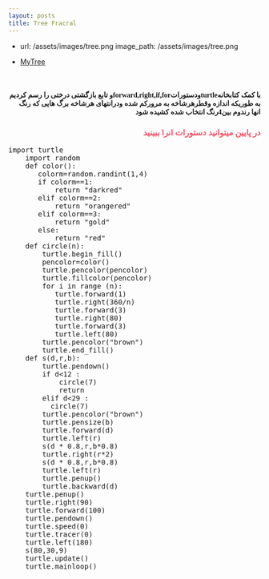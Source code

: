 ```yaml
---
layout: posts
title: Tree Fracral
---
```

 - url: /assets/images/tree.png
    image_path: /assets/images/tree.png

* [MyTree](file:///C:/git/FC02031/S9/Treeme.html)

<html>
<body>
<br>
<h4 style="text-align:right ;font-family: Tahoma">
   و تابع بازگشتی درختی را رسم کردیمforward,right,if,forودستوراتturtleبا کمک کتابخانه    
<br>
      به طوریکه اندازه وقطرهرشاخه به مرورکم شده ودرانتهای هرشاخه برگ هایی که رنگ انها رندوم بین4رنگ انتخاب شده کشیده شود    
</h4>
<h3 style="text-align: right;font-family: Tahoma; color:rgba(249, 2, 35, 0.686)">در پایین میتوانید دستورات انرا ببینید</h3>
<pre>import turtle
    import random
    def color():
       colorm=random.randint(1,4)
       if colorm==1:
           return "darkred"
       elif colorm==2:
           return "orangered"
       elif colorm==3:
           return "gold"
       else:
           return "red"
    def circle(n):
        turtle.begin_fill()
        pencolor=color()
        turtle.pencolor(pencolor)
        turtle.fillcolor(pencolor)
        for i in range (n):
           turtle.forward(1)
           turtle.right(360/n)
           turtle.forward(3)
           turtle.right(80)
           turtle.forward(3)
           turtle.left(80)
        turtle.pencolor("brown")
        turtle.end_fill()
    def s(d,r,b):
        turtle.pendown()
        if d<12 :
            circle(7)
            return 
        elif d<29 :
          circle(7)  
        turtle.pencolor("brown")
        turtle.pensize(b)
        turtle.forward(d)
        turtle.left(r)
        s(d * 0.8,r,b*0.8)
        turtle.right(r*2) 
        s(d * 0.8,r,b*0.8)
        turtle.left(r)
        turtle.penup()
        turtle.backward(d)
    turtle.penup()
    turtle.right(90)
    turtle.forward(100)
    turtle.pendown()
    turtle.speed(0)
    turtle.tracer(0)
    turtle.left(180)
    s(80,30,9)
    turtle.update()
    turtle.mainloop()
    </pre>
</body>
</html>